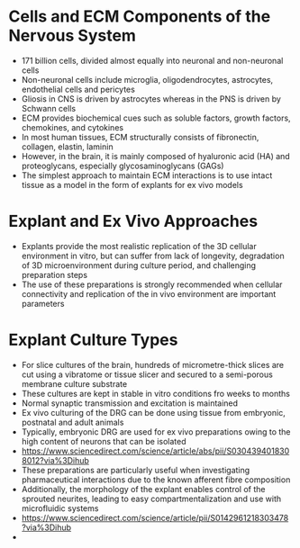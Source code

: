 # Cells and ECM Components of the Nervous System
- 171 billion cells, divided almost equally into neuronal and non-neuronal cells
- Non-neuronal cells include microglia, oligodendrocytes, astrocytes, endothelial cells and pericytes
- Gliosis in CNS is driven by astrocytes whereas in the PNS is driven by Schwann cells
- ECM provides biochemical cues such as soluble factors, growth factors, chemokines, and cytokines
- In most human tissues, ECM structurally consists of fibronectin, collagen, elastin, laminin
- However, in the brain, it is mainly composed of hyaluronic acid (HA) and proteoglycans, especially glycosaminoglycans (GAGs)
- The simplest approach to maintain ECM interactions is to use intact tissue as a model in the form of explants for ex vivo models

# Explant and Ex Vivo Approaches
- Explants provide the most realistic replication of the 3D cellular environment in vitro, but can suffer from lack of longevity, degradation of 3D microenvironment during culture period, and challenging preparation steps
- The use of these preparations is strongly recommended when cellular connectivity and replication of the in vivo environment are important parameters

# Explant Culture Types
- For slice cultures of the brain, hundreds of micrometre-thick slices are cut using a vibratome or tissue slicer and secured to a semi-porous membrane culture substrate
- These cultures are kept in stable in vitro conditions fro weeks to months
- Normal synaptic transmission and excitation is maintained
- Ex vivo culturing of the DRG can be done using tissue from embryonic, postnatal and adult animals
- Typically, embryonic DRG are used for ex vivo preparations owing to the high content of neurons that can be isolated
- https://www.sciencedirect.com/science/article/abs/pii/S0304394018308012?via%3Dihub
- These preparations are particularly useful when investigating pharmaceutical interactions due to the known afferent fibre composition
- Additionally, the morphology of the explant enables control of the sprouted neurites, leading to easy compartmentalization and use with microfluidic systems
- https://www.sciencedirect.com/science/article/pii/S0142961218303478?via%3Dihub
- 